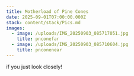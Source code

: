```yaml
---
title: Motherload of Pine Cones
date: 2025-09-01T07:00:00.000Z
stack: content/stack/Pics.md
images:
  - image: /uploads/IMG_20250903_085717051.jpg
    title: pnconefar
  - image: /uploads/IMG_20250903_085710604.jpg
    title: pnconenear
---
```


if you just look closely!
